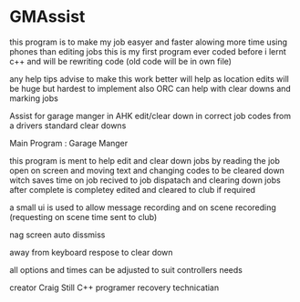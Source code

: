 GMAssist
========

this program is to make my job easyer and faster alowing more time using phones than editing jobs
this is my first program ever coded before i lernt c++ and will be rewriting code (old code will be in own file)

any help tips advise to make this work better will help as location edits will be huge but hardest to implement also ORC can help with clear downs and marking jobs 

Assist for garage manger in AHK edit/clear down in correct job codes from a drivers standard clear downs

Main Program : Garage Manger 

this program is ment to help edit and clear down jobs by reading the job open on screen and moving text and changing codes to be cleared down witch saves time on job recived to job dispatach and clearing down jobs after complete is completey edited and cleared to club if required 

a small ui is used to allow message recording and on scene recoreding (requesting on scene time sent to club) 

nag screen auto dissmiss 

away from keyboard respose to clear down

all options and times can be adjusted to suit controllers needs


creator Craig Still
C++ programer 
recovery technicatian 
